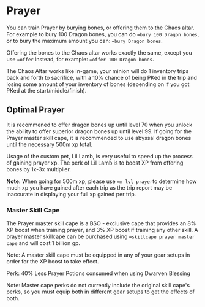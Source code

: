 # Prayer

You can train Prayer by burying bones, or offering them to the Chaos altar. For example to bury 100 Dragon bones, you can do `=bury 100 Dragon bones`, or to bury the maximum amount you can: `=bury Dragon bones`.

Offering the bones to the Chaos altar works exactly the same, except you use `=offer` instead, for example: `=offer 100 Dragon bones`.

The Chaos Altar works like in-game, your minion will do 1 inventory trips back and forth to sacrifice, with a 10% chance of being PKed in the trip and losing some amount of your inventory of bones \(depending on if you got PKed at the start/middle/finish\).  

## Optimal Prayer

It is recommened to offer dragon bones up until level 70 when you unlock the ability to offer superior dragon bones up until level 99. If going for the Prayer master skill cape, it is recommended to use abyssal dragon bones until the necessary 500m xp total.

Usage of the custom pet, Lil Lamb, is very useful to speed up the process of gaining prayer xp. The perk of Lil Lamb is to boost XP from offering bones by 1x-3x multiplier. 

**Note:** When going for 500m xp, please use `=m lvl prayer`to determine how much xp you have gained after each trip as the trip report may be inaccurate in displaying your full xp gained per trip.



### Master Skill Cape

The Prayer master skill cape is a BSO - exclusive cape that provides an 8% XP boost when training prayer, and 3% XP boost if training any other skill. A prayer master skillcape can be purchased using `=skillcape prayer master cape`  and will cost 1 billion gp.

Note: A master skill cape must be equipped in any of your gear setups in order for the XP boost to take effect. 

Perk: 40% Less Prayer Potions consumed when using Dwarven Blessing

  
Note: Master cape perks do not currently include the original skill cape's perks, so you must equip both in different gear setups to get the effects of both.





